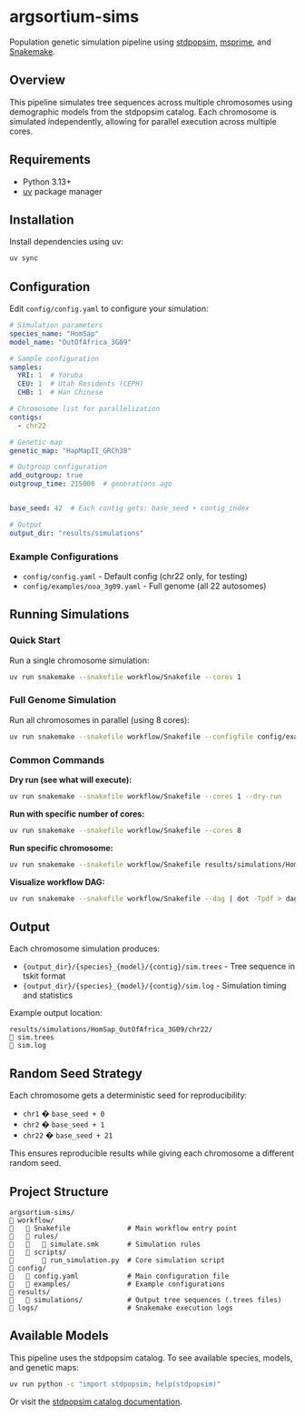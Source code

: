 # argsortium-sims

Population genetic simulation pipeline using [stdpopsim](https://stdpopsim.readthedocs.io/), [msprime](https://tskit.dev/msprime/), and [Snakemake](https://snakemake.readthedocs.io/).

## Overview

This pipeline simulates tree sequences across multiple chromosomes using demographic models from the stdpopsim catalog. Each chromosome is simulated independently, allowing for parallel execution across multiple cores.

## Requirements

- Python 3.13+
- [uv](https://docs.astral.sh/uv/) package manager

## Installation

Install dependencies using uv:

```bash
uv sync
```

## Configuration

Edit `config/config.yaml` to configure your simulation:

```yaml
# Simulation parameters
species_name: "HomSap"
model_name: "OutOfAfrica_3G09"

# Sample configuration
samples:
  YRI: 1  # Yoruba
  CEU: 1  # Utah Residents (CEPH)
  CHB: 1  # Han Chinese

# Chromosome list for parallelization
contigs:
  - chr22

# Genetic map
genetic_map: "HapMapII_GRCh38"

# Outgroup configuration
add_outgroup: true
outgroup_time: 215000  # generations ago


base_seed: 42  # Each contig gets: base_seed + contig_index

# Output
output_dir: "results/simulations"
```

### Example Configurations

- `config/config.yaml` - Default config (chr22 only, for testing)
- `config/examples/ooa_3g09.yaml` - Full genome (all 22 autosomes)

## Running Simulations

### Quick Start

Run a single chromosome simulation:

```bash
uv run snakemake --snakefile workflow/Snakefile --cores 1
```

### Full Genome Simulation

Run all chromosomes in parallel (using 8 cores):

```bash
uv run snakemake --snakefile workflow/Snakefile --configfile config/examples/ooa_3g09.yaml --cores 8
```

### Common Commands

**Dry run (see what will execute):**
```bash
uv run snakemake --snakefile workflow/Snakefile --cores 1 --dry-run
```

**Run with specific number of cores:**
```bash
uv run snakemake --snakefile workflow/Snakefile --cores 8
```

**Run specific chromosome:**
```bash
uv run snakemake --snakefile workflow/Snakefile results/simulations/HomSap_OutOfAfrica_3G09/chr22/sim.trees --cores 1
```

**Visualize workflow DAG:**
```bash
uv run snakemake --snakefile workflow/Snakefile --dag | dot -Tpdf > dag.pdf
```

## Output

Each chromosome simulation produces:

- `{output_dir}/{species}_{model}/{contig}/sim.trees` - Tree sequence in tskit format
- `{output_dir}/{species}_{model}/{contig}/sim.log` - Simulation timing and statistics

Example output location:
```
results/simulations/HomSap_OutOfAfrica_3G09/chr22/
   sim.trees
   sim.log
```

## Random Seed Strategy

Each chromosome gets a deterministic seed for reproducibility:
- `chr1` � `base_seed + 0`
- `chr2` � `base_seed + 1`
- `chr22` � `base_seed + 21`

This ensures reproducible results while giving each chromosome a different random seed.

## Project Structure

```
argsortium-sims/
   workflow/
      Snakefile              # Main workflow entry point
      rules/
         simulate.smk       # Simulation rules
      scripts/
          run_simulation.py  # Core simulation script
   config/
      config.yaml            # Main configuration file
      examples/              # Example configurations
   results/
      simulations/           # Output tree sequences (.trees files)
   logs/                      # Snakemake execution logs
```

## Available Models

This pipeline uses the stdpopsim catalog. To see available species, models, and genetic maps:

```bash
uv run python -c "import stdpopsim; help(stdpopsim)"
```

Or visit the [stdpopsim catalog documentation](https://stdpopsim.readthedocs.io/en/stable/catalog.html).

